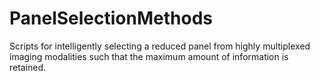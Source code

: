 # PanelSelectionMethods
Scripts for intelligently selecting a reduced panel from highly multiplexed imaging modalities such that the maximum amount of information is retained.

